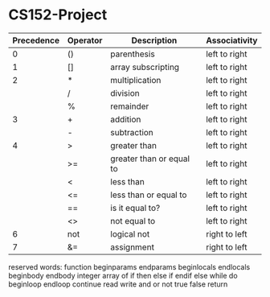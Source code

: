 # CS152-Project


| Precedence | Operator | Description | Associativity |
| ------------- | ------------- | ------------- | ------------- |
| 0 | () | parenthesis | left to right |
| 1 | [] | array subscripting | left to right |
| 2 | * | multiplication | left to right |
|   | / | division | left to right |
|   | % | remainder | left to right |
| 3 | + | addition | left to right |
|   | - | subtraction | left to right |
| 4 | > | greater than | left to right |
|   | >= | greater than or equal to | left to right |
|   | < | less than | left to right |
|   | <= | less than or equal to | left to right |
|   | == | is it equal to? | left to right |
|   | <> | not equal to | left to right |
| 6 | not | logical not | right to left |
| 7 | &= | assignment | right to left |


reserved words:
function
beginparams
endparams
beginlocals
endlocals
beginbody
endbody
integer
array
of
if
then
else if
endif
else
while
do
beginloop
endloop
continue
read
write
and
or
not
true
false 
return


